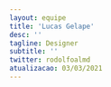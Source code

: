 ```yaml
---
layout: equipe
title: 'Lucas Gelape'
desc: ''
tagline: Designer
subtitle: ''
twitter: rodolfoalmd
atualizacao: 03/03/2021
---
```

